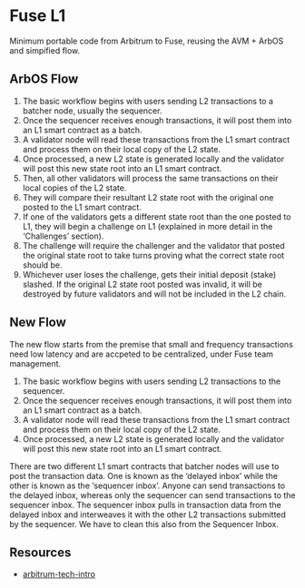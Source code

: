 Fuse L1
=======


Minimum portable code from Arbitrum to Fuse, reusing the AVM + ArbOS and simpified flow.



## ArbOS Flow

1. The basic workflow begins with users sending L2 transactions to a batcher node, usually the sequencer.
2. Once the sequencer receives enough transactions, it will post them into an L1 smart contract as a batch.
3. A validator node will read these transactions from the L1 smart contract and process them on their local copy of the L2 state.
4. Once processed, a new L2 state is generated locally and the validator will post this new state root into an L1 smart contract.
5. Then, all other validators will process the same transactions on their local copies of the L2 state.
6. They will compare their resultant L2 state root with the original one posted to the L1 smart contract.
7. If one of the validators gets a different state root than the one posted to L1, they will begin a challenge on L1 (explained in more detail in the ‘Challenges’ section).
8. The challenge will require the challenger and the validator that posted the original state root to take turns proving what the correct state root should be.
9. Whichever user loses the challenge, gets their initial deposit (stake) slashed. If the original L2 state root posted was invalid, it will be destroyed by future validators and will not be included in the L2 chain.





## New Flow

The new flow starts from the premise that small and frequency transactions need low latency and are accpeted to be centralized, under Fuse team management.

1. The basic workflow begins with users sending L2 transactions to the sequencer.
2. Once the sequencer receives enough transactions, it will post them into an L1 smart contract as a batch.
3. A validator node will read these transactions from the L1 smart contract and process them on their local copy of the L2 state.
4. Once processed, a new L2 state is generated locally and the validator will post this new state root into an L1 smart contract.


There are two different L1 smart contracts that batcher nodes will use to post the transaction data. One is known as the ‘delayed inbox’ while the other is known as the ‘sequencer inbox’. Anyone can send transactions to the delayed inbox, whereas only the sequencer can send transactions to the sequencer inbox. The sequencer inbox pulls in transaction data from the delayed inbox and interweaves it with the other L2 transactions submitted by the sequencer. We have to clean this also from the Sequencer Inbox.



## Resources

* [arbitrum-tech-intro](https://medium.com/privacy-scaling-explorations/a-technical-introduction-to-arbitrums-optimistic-rollup-860955ea5fec)
